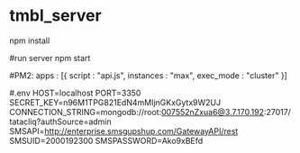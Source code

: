 # tmbl_server
npm install

#run server
npm start

#PM2:
 apps : [{
    script    : "api.js",
    instances : "max",
    exec_mode : "cluster"
  }]

#.env
  HOST=localhost
PORT=3350
SECRET_KEY=n96M1TPG821EdN4mMIjnGKxGytx9W2UJ
CONNECTION_STRING=mongodb://root:007552nZxua6@3.7.170.192:27017/tatacliq?authSource=admin
SMSAPI=http://enterprise.smsgupshup.com/GatewayAPI/rest
SMSUID=2000192300
SMSPASSWORD=Ako9xBEfd



